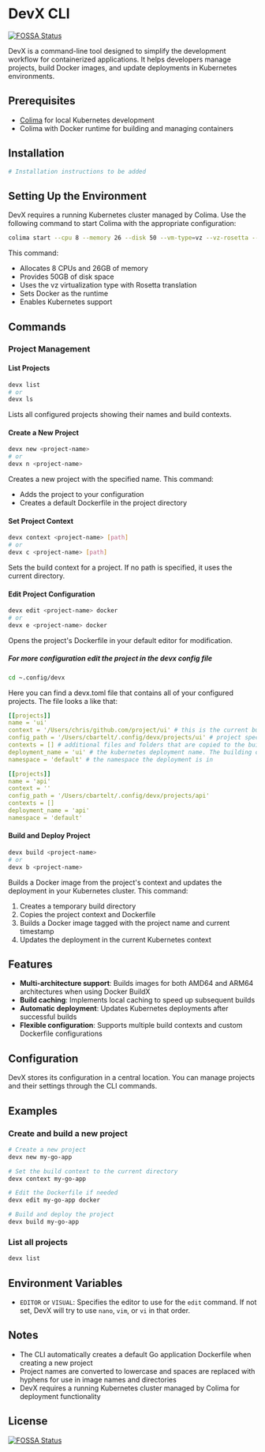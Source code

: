 # DevX CLI
[![FOSSA Status](https://app.fossa.com/api/projects/git%2Bgithub.com%2FZengineChris%2Fdevx.svg?type=shield)](https://app.fossa.com/projects/git%2Bgithub.com%2FZengineChris%2Fdevx?ref=badge_shield)

DevX is a command-line tool designed to simplify the development workflow for containerized applications. It helps developers manage projects, build Docker images, and update deployments in Kubernetes environments.

## Prerequisites

- [Colima](https://github.com/abiosoft/colima) for local Kubernetes development
- Colima with Docker runtime for building and managing containers

## Installation

```bash
# Installation instructions to be added
```

## Setting Up the Environment

DevX requires a running Kubernetes cluster managed by Colima. Use the following command to start Colima with the appropriate configuration:

```bash
colima start --cpu 8 --memory 26 --disk 50 --vm-type=vz --vz-rosetta --runtime docker --kubernetes
```

This command:
- Allocates 8 CPUs and 26GB of memory
- Provides 50GB of disk space
- Uses the vz virtualization type with Rosetta translation
- Sets Docker as the runtime
- Enables Kubernetes support

## Commands

### Project Management

#### List Projects
```bash
devx list
# or
devx ls
```
Lists all configured projects showing their names and build contexts.

#### Create a New Project
```bash
devx new <project-name>
# or
devx n <project-name>
```
Creates a new project with the specified name. This command:
- Adds the project to your configuration
- Creates a default Dockerfile in the project directory

#### Set Project Context
```bash
devx context <project-name> [path]
# or
devx c <project-name> [path]
```
Sets the build context for a project. If no path is specified, it uses the current directory.

#### Edit Project Configuration
```bash
devx edit <project-name> docker
# or
devx e <project-name> docker
```
Opens the project's Dockerfile in your default editor for modification.

##### For more configuration edit the project in the devx config file
```bash
cd ~.config/devx
```
Here you can find a devx.toml file that contains all of your configured projects.
The file looks a like that: 
```yaml
[[projects]]
name = 'ui'
context = '/Users/chris/github.com/project/ui' # this is the current building context that can be set by the cli
config_path = '/Users/cbartelt/.config/devx/projects/ui' # project specific configuration like the Dockerfile
contexts = [] # additional files and folders that are copied to the build context
deployment_name = 'ui' # the kubernetes deployment name. The building command will update this with the built image tag
namespace = 'default' # the namespace the deployment is in

[[projects]]
name = 'api'
context = ''
config_path = '/Users/cbartelt/.config/devx/projects/api'
contexts = []
deployment_name = 'api'
namespace = 'default'
```


#### Build and Deploy Project
```bash
devx build <project-name>
# or
devx b <project-name>
```
Builds a Docker image from the project's context and updates the deployment in your Kubernetes cluster. This command:
1. Creates a temporary build directory
2. Copies the project context and Dockerfile
3. Builds a Docker image tagged with the project name and current timestamp
4. Updates the deployment in the current Kubernetes context

## Features

- **Multi-architecture support**: Builds images for both AMD64 and ARM64 architectures when using Docker BuildX
- **Build caching**: Implements local caching to speed up subsequent builds
- **Automatic deployment**: Updates Kubernetes deployments after successful builds
- **Flexible configuration**: Supports multiple build contexts and custom Dockerfile configurations

## Configuration

DevX stores its configuration in a central location. You can manage projects and their settings through the CLI commands.

## Examples

### Create and build a new project
```bash
# Create a new project
devx new my-go-app

# Set the build context to the current directory
devx context my-go-app

# Edit the Dockerfile if needed
devx edit my-go-app docker

# Build and deploy the project
devx build my-go-app
```

### List all projects
```bash
devx list
```

## Environment Variables

- `EDITOR` or `VISUAL`: Specifies the editor to use for the `edit` command. If not set, DevX will try to use `nano`, `vim`, or `vi` in that order.

## Notes

- The CLI automatically creates a default Go application Dockerfile when creating a new project
- Project names are converted to lowercase and spaces are replaced with hyphens for use in image names and directories
- DevX requires a running Kubernetes cluster managed by Colima for deployment functionality

## License
[![FOSSA Status](https://app.fossa.com/api/projects/git%2Bgithub.com%2FZengineChris%2Fdevx.svg?type=large)](https://app.fossa.com/projects/git%2Bgithub.com%2FZengineChris%2Fdevx?ref=badge_large)
